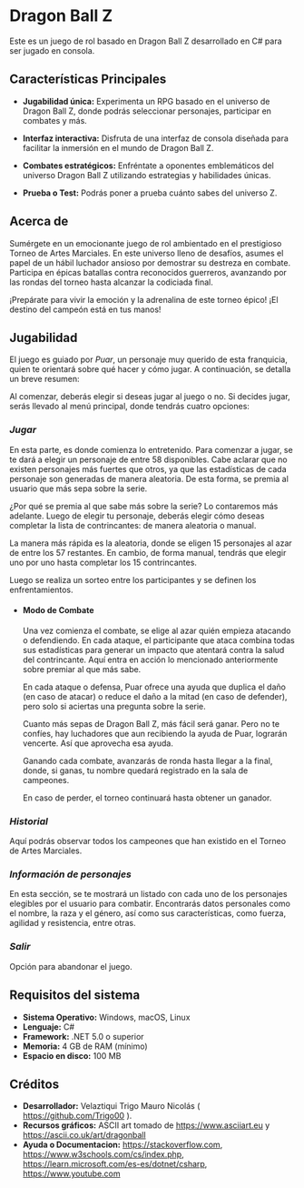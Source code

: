 # Dragon Ball Z

Este es un juego de rol basado en Dragon Ball Z desarrollado en C# para ser jugado en consola.

## Características Principales

- **Jugabilidad única:** Experimenta un RPG basado en el universo de Dragon Ball Z, donde podrás seleccionar personajes, participar en combates y más.

- **Interfaz interactiva:** Disfruta de una interfaz de consola diseñada para facilitar la inmersión en el mundo de Dragon Ball Z.

- **Combates estratégicos:** Enfréntate a oponentes emblemáticos del universo Dragon Ball Z utilizando estrategias y habilidades únicas.

- **Prueba o Test:** Podrás poner a prueba cuánto sabes del universo Z.

## Acerca de

Sumérgete en un emocionante juego de rol ambientado en el prestigioso Torneo de Artes Marciales. En este universo lleno de desafíos, asumes el papel de un hábil luchador ansioso por demostrar su destreza en combate. Participa en épicas batallas contra reconocidos guerreros, avanzando por las rondas del torneo hasta alcanzar la codiciada final.

¡Prepárate para vivir la emoción y la adrenalina de este torneo épico! ¡El destino del campeón está en tus manos!

## Jugabilidad

El juego es guiado por *Puar*, un personaje muy querido de esta franquicia, quien te orientará sobre qué hacer y cómo jugar. A continuación, se detalla un breve resumen:

Al comenzar, deberás elegir si deseas jugar al juego o no. Si decides jugar, serás llevado al menú principal, donde tendrás cuatro opciones:

### *Jugar*
<p>En esta parte, es donde comienza lo entretenido. Para comenzar a jugar, se te dará a elegir un personaje de entre 58 disponibles. Cabe aclarar que no existen personajes más fuertes que otros, ya que las estadísticas de cada personaje son generadas de manera aleatoria. De esta forma, se premia al usuario que más sepa sobre la serie.</p>
  
  ¿Por qué se premia al que sabe más sobre la serie? Lo contaremos más adelante. Luego de elegir tu personaje, deberás elegir cómo deseas completar la lista de contrincantes: de manera aleatoria o manual.
  
  La manera más rápida es la aleatoria, donde se eligen 15 personajes al azar de entre los 57 restantes. En cambio, de forma manual, tendrás que elegir uno por uno hasta completar los 15 contrincantes.
  
  Luego se realiza un sorteo entre los participantes y se definen los enfrentamientos.

  - #### **Modo de Combate**
  
    Una vez comienza el combate, se elige al azar quién empieza atacando o defendiendo. En cada ataque, el participante que ataca combina todas sus estadísticas para generar un impacto que atentará contra la salud del contrincante. Aquí entra en acción                       lo mencionado anteriormente sobre premiar al que más sabe.
  
    En cada ataque o defensa, Puar ofrece una ayuda que duplica el daño (en caso de atacar) o reduce el daño a la mitad (en caso de defender), pero solo si aciertas una pregunta sobre la serie.
  
    Cuanto más sepas de Dragon Ball Z, más fácil será ganar. Pero no te confíes, hay luchadores que aun recibiendo la ayuda de Puar, lograrán vencerte. Así que aprovecha esa ayuda.
  
    Ganando cada combate, avanzarás de ronda hasta llegar a la final, donde, si ganas, tu nombre quedará registrado en la sala de campeones.
  
    En caso de perder, el torneo continuará hasta obtener un ganador.

### *Historial*
<p>Aquí podrás observar todos los campeones que han existido en el Torneo de Artes Marciales.</p>

### *Información de personajes*
<p>En esta sección, se te mostrará un listado con cada uno de los personajes elegibles por el usuario para combatir. Encontrarás datos personales como el nombre, la raza y el género, así como sus características, como fuerza, agilidad y resistencia, entre otras.</p>

### *Salir* 
<p>Opción para abandonar el juego.</p>

## Requisitos del sistema

- **Sistema Operativo:** Windows, macOS, Linux
- **Lenguaje:** C#
- **Framework:** .NET 5.0 o superior
- **Memoria:** 4 GB de RAM (mínimo)
- **Espacio en disco:** 100 MB

## Créditos

- **Desarrollador:** Velaztiqui Trigo Mauro Nicolás ( https://github.com/Trigo00 ).
- **Recursos gráficos:** ASCII art tomado de https://www.asciiart.eu  y  https://ascii.co.uk/art/dragonball 
- **Ayuda o Documentacion:** https://stackoverflow.com, https://www.w3schools.com/cs/index.php, https://learn.microsoft.com/es-es/dotnet/csharp, https://www.youtube.com
